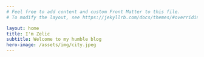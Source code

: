 ```yaml
---
# Feel free to add content and custom Front Matter to this file.
# To modify the layout, see https://jekyllrb.com/docs/themes/#overriding-theme-defaults

layout: home
title: I'm Zelic
subtitle: Welcome to my humble blog
hero-image: /assets/img/city.jpeg
---
```

